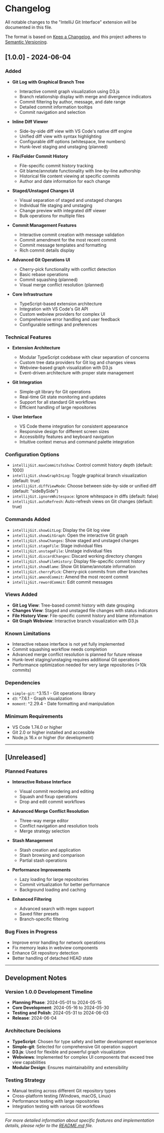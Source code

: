 # Changelog

All notable changes to the "IntelliJ Git Interface" extension will be documented in this file.

The format is based on [Keep a Changelog](https://keepachangelog.com/en/1.0.0/),
and this project adheres to [Semantic Versioning](https://semver.org/spec/v2.0.0.html).

## [1.0.0] - 2024-06-04

### Added
- **Git Log with Graphical Branch Tree**
  - Interactive commit graph visualization using D3.js
  - Branch relationship display with merge and divergence indicators
  - Commit filtering by author, message, and date range
  - Detailed commit information tooltips
  - Commit navigation and selection

- **Inline Diff Viewer**
  - Side-by-side diff view with VS Code's native diff engine
  - Unified diff view with syntax highlighting
  - Configurable diff options (whitespace, line numbers)
  - Hunk-level staging and unstaging (planned)

- **File/Folder Commit History**
  - File-specific commit history tracking
  - Git blame/annotate functionality with line-by-line authorship
  - Historical file content viewing at specific commits
  - Author and date information for each change

- **Staged/Unstaged Changes UI**
  - Visual separation of staged and unstaged changes
  - Individual file staging and unstaging
  - Change preview with integrated diff viewer
  - Bulk operations for multiple files

- **Commit Management Features**
  - Interactive commit creation with message validation
  - Commit amendment for the most recent commit
  - Commit message templates and formatting
  - Rich commit details display

- **Advanced Git Operations UI**
  - Cherry-pick functionality with conflict detection
  - Basic rebase operations
  - Commit squashing (planned)
  - Visual merge conflict resolution (planned)

- **Core Infrastructure**
  - TypeScript-based extension architecture
  - Integration with VS Code's Git API
  - Custom webview providers for complex UI
  - Comprehensive error handling and user feedback
  - Configurable settings and preferences

### Technical Features
- **Extension Architecture**
  - Modular TypeScript codebase with clear separation of concerns
  - Custom tree data providers for Git log and changes views
  - Webview-based graph visualization with D3.js
  - Event-driven architecture with proper state management

- **Git Integration**
  - Simple-git library for Git operations
  - Real-time Git state monitoring and updates
  - Support for all standard Git workflows
  - Efficient handling of large repositories

- **User Interface**
  - VS Code theme integration for consistent appearance
  - Responsive design for different screen sizes
  - Accessibility features and keyboard navigation
  - Intuitive context menus and command palette integration

### Configuration Options
- `intellijGit.maxCommitsToShow`: Control commit history depth (default: 1000)
- `intellijGit.showGraphInLog`: Toggle graphical branch visualization (default: true)
- `intellijGit.diffViewMode`: Choose between side-by-side or unified diff (default: "sideBySide")
- `intellijGit.ignoreWhitespace`: Ignore whitespace in diffs (default: false)
- `intellijGit.autoRefresh`: Auto-refresh views on Git changes (default: true)

### Commands Added
- `intellijGit.showGitLog`: Display the Git log view
- `intellijGit.showGitGraph`: Open the interactive Git graph
- `intellijGit.showChanges`: Show staged and unstaged changes
- `intellijGit.stageFile`: Stage individual files
- `intellijGit.unstageFile`: Unstage individual files
- `intellijGit.discardChanges`: Discard working directory changes
- `intellijGit.showFileHistory`: Display file-specific commit history
- `intellijGit.showBlame`: Show Git blame/annotate information
- `intellijGit.cherryPick`: Cherry-pick commits from other branches
- `intellijGit.amendCommit`: Amend the most recent commit
- `intellijGit.rewordCommit`: Edit commit messages

### Views Added
- **Git Log View**: Tree-based commit history with date grouping
- **Changes View**: Staged and unstaged file changes with status indicators
- **File History View**: File-specific commit history and blame information
- **Git Graph Webview**: Interactive branch visualization with D3.js

### Known Limitations
- Interactive rebase interface is not yet fully implemented
- Commit squashing workflow needs completion
- Advanced merge conflict resolution is planned for future release
- Hunk-level staging/unstaging requires additional Git operations
- Performance optimization needed for very large repositories (>10k commits)

### Dependencies
- `simple-git`: ^3.15.1 - Git operations library
- `d3`: ^7.6.1 - Graph visualization
- `moment`: ^2.29.4 - Date formatting and manipulation

### Minimum Requirements
- VS Code 1.74.0 or higher
- Git 2.0 or higher installed and accessible
- Node.js 16.x or higher (for development)

---

## [Unreleased]

### Planned Features
- **Interactive Rebase Interface**
  - Visual commit reordering and editing
  - Squash and fixup operations
  - Drop and edit commit workflows

- **Advanced Merge Conflict Resolution**
  - Three-way merge editor
  - Conflict navigation and resolution tools
  - Merge strategy selection

- **Stash Management**
  - Stash creation and application
  - Stash browsing and comparison
  - Partial stash operations

- **Performance Improvements**
  - Lazy loading for large repositories
  - Commit virtualization for better performance
  - Background loading and caching

- **Enhanced Filtering**
  - Advanced search with regex support
  - Saved filter presets
  - Branch-specific filtering

### Bug Fixes in Progress
- Improve error handling for network operations
- Fix memory leaks in webview components
- Enhance Git repository detection
- Better handling of detached HEAD state

---

## Development Notes

### Version 1.0.0 Development Timeline
- **Planning Phase**: 2024-05-01 to 2024-05-15
- **Core Development**: 2024-05-16 to 2024-05-30
- **Testing and Polish**: 2024-05-31 to 2024-06-03
- **Release**: 2024-06-04

### Architecture Decisions
- **TypeScript**: Chosen for type safety and better development experience
- **Simple-git**: Selected for comprehensive Git operation support
- **D3.js**: Used for flexible and powerful graph visualization
- **Webviews**: Implemented for complex UI components that exceed tree view capabilities
- **Modular Design**: Ensures maintainability and extensibility

### Testing Strategy
- Manual testing across different Git repository types
- Cross-platform testing (Windows, macOS, Linux)
- Performance testing with large repositories
- Integration testing with various Git workflows

---

*For more detailed information about specific features and implementation details, please refer to the [README.md](README.md) file.*
